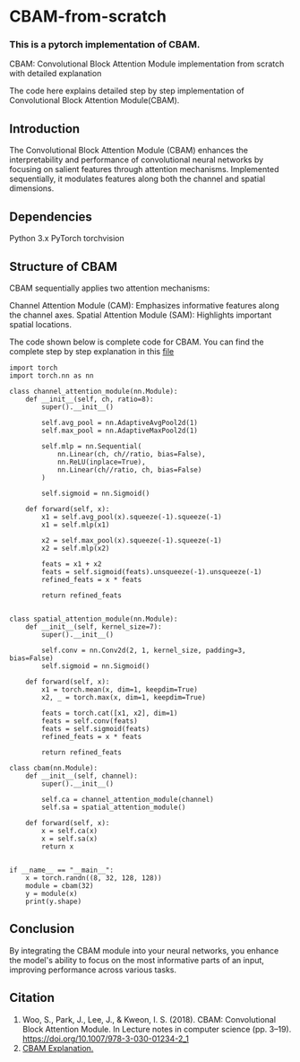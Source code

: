 # CBAM-from-scratch

### This is a pytorch implementation of CBAM.


CBAM: Convolutional Block Attention Module implementation from scratch with detailed explanation


The code here explains detailed step by step implementation of Convolutional Block Attention Module(CBAM).

## Introduction
The Convolutional Block Attention Module (CBAM) enhances the interpretability and performance of convolutional neural networks by focusing on salient features through attention mechanisms. Implemented sequentially, it modulates features along both the channel and spatial dimensions.

## Dependencies
Python 3.x
PyTorch
torchvision

## Structure of CBAM
CBAM sequentially applies two attention mechanisms:

Channel Attention Module (CAM): Emphasizes informative features along the channel axes.
Spatial Attention Module (SAM): Highlights important spatial locations.

The code shown below is complete code for CBAM. You can find the complete step by step explanation in this [file](https://github.com/Marshajennifer/CBAM-from-scratch/blob/main/CBAM_attention.ipynb)

```
import torch
import torch.nn as nn

class channel_attention_module(nn.Module):
    def __init__(self, ch, ratio=8):
        super().__init__()

        self.avg_pool = nn.AdaptiveAvgPool2d(1)
        self.max_pool = nn.AdaptiveMaxPool2d(1)

        self.mlp = nn.Sequential(
            nn.Linear(ch, ch//ratio, bias=False),
            nn.ReLU(inplace=True),
            nn.Linear(ch//ratio, ch, bias=False)
        )

        self.sigmoid = nn.Sigmoid()

    def forward(self, x):
        x1 = self.avg_pool(x).squeeze(-1).squeeze(-1)
        x1 = self.mlp(x1)

        x2 = self.max_pool(x).squeeze(-1).squeeze(-1)
        x2 = self.mlp(x2)

        feats = x1 + x2
        feats = self.sigmoid(feats).unsqueeze(-1).unsqueeze(-1)
        refined_feats = x * feats

        return refined_feats


class spatial_attention_module(nn.Module):
    def __init__(self, kernel_size=7):
        super().__init__()

        self.conv = nn.Conv2d(2, 1, kernel_size, padding=3, bias=False)
        self.sigmoid = nn.Sigmoid()

    def forward(self, x):
        x1 = torch.mean(x, dim=1, keepdim=True)
        x2, _ = torch.max(x, dim=1, keepdim=True)

        feats = torch.cat([x1, x2], dim=1)
        feats = self.conv(feats)
        feats = self.sigmoid(feats)
        refined_feats = x * feats

        return refined_feats

class cbam(nn.Module):
    def __init__(self, channel):
        super().__init__()

        self.ca = channel_attention_module(channel)
        self.sa = spatial_attention_module()

    def forward(self, x):
        x = self.ca(x)
        x = self.sa(x)
        return x


if __name__ == "__main__":
    x = torch.randn((8, 32, 128, 128))
    module = cbam(32)
    y = module(x)
    print(y.shape)

```


## Conclusion
By integrating the CBAM module into your neural networks, you enhance the model's ability to focus on the most informative parts of an input, improving performance across various tasks.

## Citation
1. Woo, S., Park, J., Lee, J., & Kweon, I. S. (2018). CBAM: Convolutional Block Attention Module. In Lecture notes in computer science (pp. 3–19). https://doi.org/10.1007/978-3-030-01234-2_1
2. [CBAM Explanation.](https://sh-tsang.medium.com/reading-cbam-convolutional-block-attention-module-image-classification-ddbaf10f7430)

